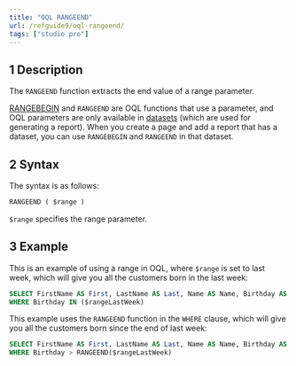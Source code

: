 ```yaml
---
title: "OQL RANGEEND"
url: /refguide9/oql-rangeend/
tags: ["studio pro"]
---
```


## 1 Description

The `RANGEEND` function extracts the end value of a range parameter.

[RANGEBEGIN](/refguide9/oql-rangebegin/) and `RANGEEND` are OQL functions that use a parameter, and OQL parameters are only available in [datasets](/refguide9/data-sets/) (which are used for generating a report). When you create a page and add a report that has a dataset, you can use `RANGEBEGIN` and `RANGEEND` in that dataset.

## 2 Syntax

The syntax is as follows:

```sql
RANGEEND ( $range )
```

`$range` specifies the range parameter.

## 3 Example

This is an example of using a range in OQL, where `$range` is set to last week, which will give you all the customers born in the last week:

```sql
SELECT FirstName AS First, LastName AS Last, Name AS Name, Birthday AS BDay, CustomerType AS Type FROM Sales.Customer
WHERE Birthday IN ($rangeLastWeek)
```

This example uses the `RANGEEND` function in the `WHERE` clause, which will give you all the customers born since the end of last week:

```sql
SELECT FirstName AS First, LastName AS Last, Name AS Name, Birthday AS BDay, CustomerType AS Type FROM Sales.Customer
WHERE Birthday > RANGEEND($rangeLastWeek)
```
